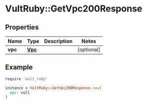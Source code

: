# VultRuby::GetVpc200Response

## Properties

| Name | Type | Description | Notes |
| ---- | ---- | ----------- | ----- |
| **vpc** | [**Vpc**](Vpc.md) |  | [optional] |

## Example

```ruby
require 'vult_ruby'

instance = VultRuby::GetVpc200Response.new(
  vpc: null
)
```


